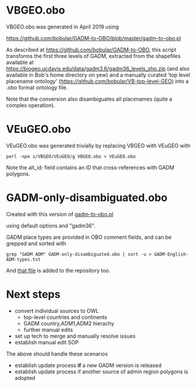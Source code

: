 # VBGEO.obo

VBGEO.obo was generated in April 2019 using

https://github.com/bobular/GADM-to-OBO/blob/master/gadm-to-obo.pl

As described at https://github.com/bobular/GADM-to-OBO, this script
transforms the first three levels of GADM, extracted from the
shapefiles available at
https://biogeo.ucdavis.edu/data/gadm3.6/gadm36_levels_shp.zip (and
also available in Bob's home directory on yew) and a manually curated
'top level placename ontology'
(https://github.com/bobular/VB-top-level-GEO) into a .obo format
ontology file.

Note that the conversion also disambiguates all placenames (quite a complex operation).

# VEuGEO.obo

VEuGEO.obo was generated trivially by replacing VBGEO with VEuGEO with

`perl -npe s/VBGEO/VEuGEO/g VBGEO.obo > VEuGEO.obo`

Note the alt_id: field contains an ID that cross-references with GADM polygons.

# GADM-only-disambiguated.obo

Created with this version of [gadm-to-obo.pl](https://github.com/bobular/GADM-to-OBO/blob/8a83f09b5c82dcdb34c566eefbd4d2131462ed04/gadm-to-obo.pl)

using default options and "gadm36".


GADM place types are provided in OBO comment fields, and can be grepped and sorted with

```
grep "GADM ADM" GADM-only-disambiguated.obo | sort -u > GADM-English-ADM-types.txt
```

And [that file](./GADM-English-ADM-types.txt) is added to the repository too.

# Next steps

- convert individual sources to OWL
  - top-level countries and continents
  - GADM country,ADM1,ADM2 hierachy
  - further manual edits
- set up tech to merge and manually resolve issues
- establish manual edit SOP

The above should handle these scenarios
- establish update process **if** a new GADM version is released
- establish update process if another source of admin region polygons is adopted

